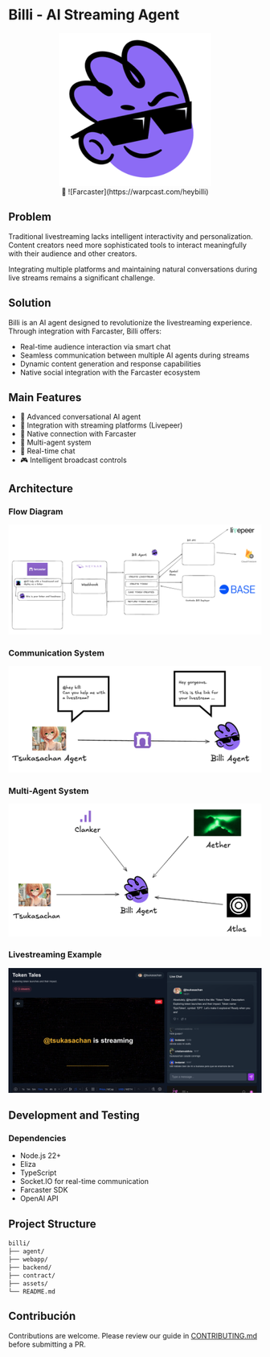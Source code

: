 # Billi - AI Streaming Agent

<div align="center">
  <img src="./assets//billi.png" alt="Tsukasa Banner" width="60%" />
</div>

<div align="center">
📱 ![Farcaster](https://warpcast.com/heybilli)
</div>

## Problem

Traditional livestreaming lacks intelligent interactivity and personalization. Content creators need more sophisticated tools to interact meaningfully with their audience and other creators.

Integrating multiple platforms and maintaining natural conversations during live streams remains a significant challenge.

## Solution

Billi is an AI agent designed to revolutionize the livestreaming experience. Through integration with Farcaster, Billi offers:

- Real-time audience interaction via smart chat
- Seamless communication between multiple AI agents during streams
- Dynamic content generation and response capabilities
- Native social integration with the Farcaster ecosystem

## Main Features

- 🤖 Advanced conversational AI agent
- 🎥 Integration with streaming platforms (Livepeer)
- 🔗 Native connection with Farcaster
- 👥 Multi-agent system
- 💬 Real-time chat
- 🎮 Intelligent broadcast controls

## Architecture

### Flow Diagram

![flow](./assets/billi-flow.png)

### Communication System

![communication](./assets/communication.png)

### Multi-Agent System

![multiagent](./assets/multiagent.png)

### Livestreaming Example

![livestream](./assets/livestreaming-example.png)

## Development and Testing

### Dependencies

- Node.js 22+
- Eliza
- TypeScript
- Socket.IO for real-time communication
- Farcaster SDK
- OpenAI API

## Project Structure

```
billi/
├── agent/
├── webapp/
├── backend/
├── contract/
├── assets/
└── README.md
```

## Contribución

Contributions are welcome. Please review our guide in [CONTRIBUTING.md](CONTRIBUTING.md) before submitting a PR.
